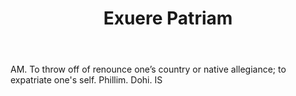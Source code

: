 ---
title: Exuere Patriam
letter: E
permalink: "/definitions/bld-exuere-patriam.html"
body: AM. To throw off of renounce one’s country or native allegiance; to expatriate
  one's self. Phillim. Dohi. IS
published_at: '2018-07-07'
source: Black's Law Dictionary 2nd Ed (1910)
layout: post
---